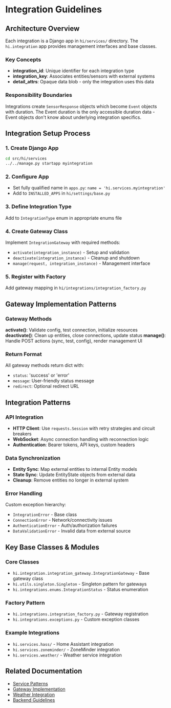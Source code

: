 # Integration Guidelines

## Architecture Overview

Each integration is a Django app in `hi/services/` directory. The `hi.integration` app provides management interfaces and base classes.

### Key Concepts
- **integration_id**: Unique identifier for each integration type
- **integration_key**: Associates entities/sensors with external systems
- **detail_attrs**: Opaque data blob - only the integration uses this data

### Responsibility Boundaries
Integrations create `SensorResponse` objects which become `Event` objects with duration. The Event duration is the only accessible duration data - Event objects don't know about underlying integration specifics.

## Integration Setup Process

### 1. Create Django App
```bash
cd src/hi/services
../../manage.py startapp myintegration
```

### 2. Configure App
- Set fully qualified name in `apps.py`: `name = 'hi.services.myintegration'`
- Add to `INSTALLED_APPS` in `hi/settings/base.py`

### 3. Define Integration Type
Add to `IntegrationType` enum in appropriate enums file

### 4. Create Gateway Class
Implement `IntegrationGateway` with required methods:
- `activate(integration_instance)` - Setup and validation
- `deactivate(integration_instance)` - Cleanup and shutdown
- `manage(request, integration_instance)` - Management interface

### 5. Register with Factory
Add gateway mapping in `hi/integrations/integration_factory.py`

## Gateway Implementation Patterns

### Gateway Methods
**activate()**: Validate config, test connection, initialize resources
**deactivate()**: Clean up entities, close connections, update status
**manage()**: Handle POST actions (sync, test, config), render management UI

### Return Format
All gateway methods return dict with:
- `status`: 'success' or 'error'
- `message`: User-friendly status message
- `redirect`: Optional redirect URL

## Integration Patterns

### API Integration
- **HTTP Client**: Use `requests.Session` with retry strategies and circuit breakers
- **WebSocket**: Async connection handling with reconnection logic
- **Authentication**: Bearer tokens, API keys, custom headers

### Data Synchronization
- **Entity Sync**: Map external entities to internal Entity models
- **State Sync**: Update EntityState objects from external data
- **Cleanup**: Remove entities no longer in external system

### Error Handling
Custom exception hierarchy:
- `IntegrationError` - Base class
- `ConnectionError` - Network/connectivity issues
- `AuthenticationError` - Auth/authorization failures
- `DataValidationError` - Invalid data from external source

## Key Base Classes & Modules

### Core Classes
- `hi.integration.integration_gateway.IntegrationGateway` - Base gateway class
- `hi.utils.singleton.Singleton` - Singleton pattern for gateways
- `hi.integrations.enums.IntegrationStatus` - Status enumeration

### Factory Pattern
- `hi.integrations.integration_factory.py` - Gateway registration
- `hi.integrations.exceptions.py` - Custom exception classes

### Example Integrations
- `hi.services.hass/` - Home Assistant integration
- `hi.services.zoneminder/` - ZoneMinder integration
- `hi.services.weather/` - Weather service integration

## Related Documentation
- [Service Patterns](service-patterns.md)
- [Gateway Implementation](gateway-implementation.md)
- [Weather Integration](weather-integration.md)
- [Backend Guidelines](../backend/backend-guidelines.md)
